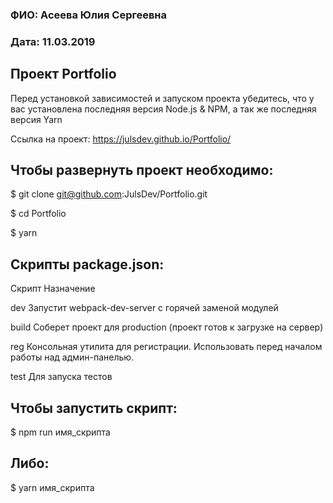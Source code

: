 
### ФИО:   Асеева Юлия Сергеевна
### Дата:  11.03.2019

## Проект Portfolio
Перед установкой зависимостей и запуском проекта убедитесь, что у вас установлена последняя версия Node.js & NPM, а так же последняя версия Yarn

Ссылка на проект: https://julsdev.github.io/Portfolio/

## Чтобы развернуть проект необходимо:
$ git clone git@github.com:JulsDev/Portfolio.git

$ cd Portfolio

$ yarn

## Скрипты package.json:
Скрипт	Назначение

dev	    Запустит webpack-dev-server с горячей заменой модулей

build	  Соберет проект для production (проект готов к загрузке на сервер)

reg	    Консольная утилита для регистрации. Использовать перед началом работы над админ-панелью.

test    Для запуска тестов

## Чтобы запустить скрипт:
$ npm run имя_скрипта

## Либо:
$ yarn имя_скрипта

